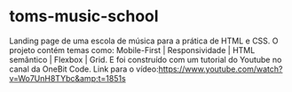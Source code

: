 # toms-music-school
Landing page de uma escola de música para a prática de HTML e CSS. O projeto contém temas como: Mobile-First | Responsividade | HTML semântico | Flexbox | Grid. E foi construído com um tutorial do Youtube no canal da OneBit Code. Link para o vídeo:https://www.youtube.com/watch?v=Wo7UnH8TYbc&amp;t=1851s
